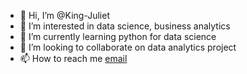 - 👋 Hi, I’m @King-Juliet
- 👀 I’m interested in data science, business analytics 
- 🌱 I’m currently learning python for data science 
- 💞️ I’m looking to collaborate on data analytics project
- 📫 How to reach me [email](chibuokejuliet@gmail.com)

<!---
King-Juliet/King-Juliet is a ✨ special ✨ repository because its `README.md` (this file) appears on your GitHub profile.
You can click the Preview link to take a look at your changes.
--->
